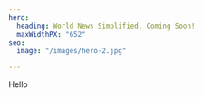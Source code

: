 ```yaml
---
hero:
  heading: World News Simplified, Coming Soon!
  maxWidthPX: "652"
seo:
  image: "/images/hero-2.jpg"

---
```

Hello